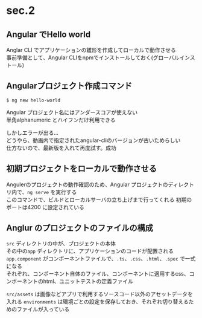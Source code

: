 # sec.2

## Angular でHello world
Anglar CLI でアプリケーションの雛形を作成してローカルで動作させる  
事前準備として、Angular CLIをnpmでインストールしておく(グローバルインストール)

## Angularプロジェクト作成コマンド
```
$ ng new hello-world
```
Angular プロジェクト名にはアンダースコアが使えない  
半角alphanumeric とハイフンだけ利用できる

しかしエラーが出る...  
どうやら、動画内で指定されたangular-cliのバージョンが古いためらしい  
仕方ないので、最新版を入れて再度試す。成功

## 初期プロジェクトをローカルで動作させる
Angulerのプロジェクトの動作確認のため、Angular プロジェクトのディレクトリ内で、`ng serve` を実行する  
このコマンドで、ビルドとローカルサーバの立ち上げまで行ってくれる
初期のポートは4200 に設定されている

## Anglur のプロジェクトのファイルの構成
`src` ディレクトリの中が、プロジェクトの本体  
その中の`app` ディレクトリに、アプリケーションのコードが配置される  
`app.component` がコンポーネントファイルで、`.ts`、`.css`、`.html`、`.spec` で一式になる  
それぞれ、コンポーネント自体のファイル、コンポーネントに適用するcss、コンポーネントのhtml、ユニットテストの定義ファイル

`src/assets` は画像などアプリで利用するソースコード以外のアセットデータを入れる
`environments` は環境ごとの設定を保存しておき、それぞれ切り替えるためのファイルが入っている